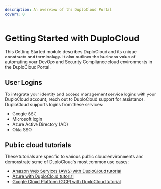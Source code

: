 ```yaml
---
description: An overview of the DuploCloud Portal
coverY: 0
---
```


# Getting Started with DuploCloud

This Getting Started module describes DuploCloud and its unique constructs and terminology. It also outlines the business value of automating your DevOps and Security Compliance cloud environments in the DuploCloud Portal.

## User Logins

To integrate your identity and access management service logins with your DuploCloud account, reach out to DuploCloud support for assistance. DuploCloud supports logins from these services:&#x20;

* Google SSO
* Microsoft login
* Azure Active Directory (AD)
* Okta SSO

## Public cloud tutorials

These tutorials are specific to various public cloud environments and demonstrate some of DuploCloud's most common use cases:

* [Amazon Web Services (AWS) with DuploCloud tutorial](../aws/quick-start/)
* [Azure with DuploCloud tutorial](../azure/quick-start/)
* [Google Cloud Platform (GCP) with DuploCloud tutorial ](../gcp/quick-start/)
